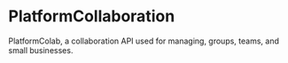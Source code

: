 # PlatformCollaboration
PlatformColab, a collaboration API used for managing, groups, teams, and small businesses. 
